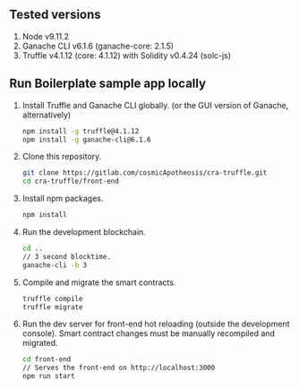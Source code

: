 ## Tested versions

1. Node v9.11.2
2. Ganache CLI v6.1.6 (ganache-core: 2.1.5)
3. Truffle v4.1.12 (core: 4.1.12) with Solidity v0.4.24 (solc-js)

## Run Boilerplate sample app locally

1. Install Truffle and Ganache CLI globally. (or the GUI version of Ganache, alternatively)
    ```sh
    npm install -g truffle@4.1.12
    npm install -g ganache-cli@6.1.6
    ```

2. Clone this repository.
    ```sh
    git clone https://gitlab.com/cosmicApotheosis/cra-truffle.git
    cd cra-truffle/front-end
    ```

3. Install npm packages.
    ```sh
    npm install
    ```

4. Run the development blockchain.
    ```sh
    cd ..
    // 3 second blocktime.
    ganache-cli -b 3
    ```

5. Compile and migrate the smart contracts.
    ```sh
    truffle compile
    truffle migrate
    ```

6. Run the dev server for front-end hot reloading (outside the development console). Smart contract changes must be manually recompiled and migrated.
    ```sh
    cd front-end
    // Serves the front-end on http://localhost:3000
    npm run start
    ```
